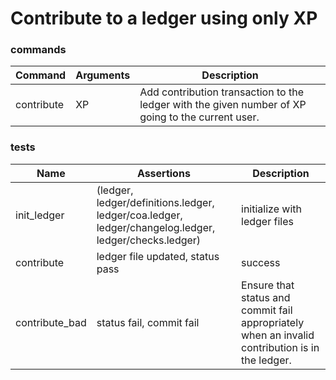 # Contribute to a ledger using only XP

### commands

| Command | Arguments | Description |
|---------|-----------|-------------|
| contribute | XP | Add contribution transaction to the ledger with the given number of XP going to the current user. |

### tests

| Name | Assertions | Description |
|------|------------|-------------|
| init_ledger | (ledger, ledger/definitions.ledger, ledger/coa.ledger, ledger/changelog.ledger, ledger/checks.ledger) | initialize with ledger files |
| contribute | ledger file updated, status pass | success |
| contribute_bad | status fail, commit fail | Ensure that status and commit fail appropriately when an invalid contribution is in the ledger. |
